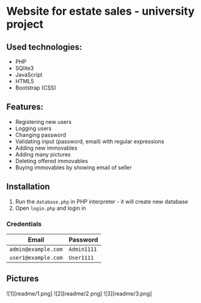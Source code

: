 # Website for estate sales - university project

## Used technologies:
 - PHP
 - SQlite3
 - JavaScript
 - HTML5
 - Bootstrap (CSS)
## Features:
 - Registering new users
 - Logging users
 - Changing password
 - Validating input (password, email) with regular expressions
 - Adding new immovables
 - Adding many pictures
 - Deleting offered immovables
 - Buying immovables by showing email of seller
## Installation
1. Run the `database.php` in PHP interpreter - it will create new database
2. Open `login.php` and login in
### Credentials
Email | Password
--- | ---
`admin@example.com` | `Admin1111`
`user1@example.com` | `User1111`
## Pictures
![1][readme/1.png]
![2][readme/2.png]
![3][readme/3.png]
